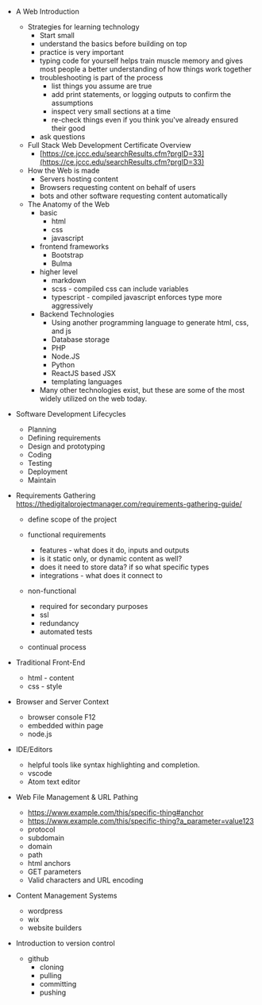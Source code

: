 - A Web Introduction
    - Strategies for learning technology
        - Start small
        - understand the basics before building on top
        - practice is very important
        - typing code for yourself helps train muscle memory and gives most people a better understanding of how things work together
        - troubleshooting is part of the process
            - list things you assume are true
            - add print statements, or logging outputs to confirm the assumptions
            - inspect very small sections at a time
            - re-check things even if you think you've already ensured their good
        - ask questions
    - Full Stack Web Development Certificate Overview
        - [https://ce.jccc.edu/searchResults.cfm?prgID=33](https://ce.jccc.edu/searchResults.cfm?prgID=33)
    - How the Web is made
        - Servers hosting content
        - Browsers requesting content on behalf of users
        - bots and other software requesting content automatically
    - The Anatomy of the Web
        - basic
            - html
            - css
            - javascript
        - frontend frameworks
            - Bootstrap
            - Bulma
        - higher level
            - markdown
            - scss - compiled css can include variables
            - typescript - compiled javascript enforces type more aggressively
        - Backend Technologies
            - Using another programming language to generate html, css, and js
            - Database storage
            - PHP
            - Node.JS
            - Python
            - ReactJS based JSX
            - templating languages
        - Many other technologies exist, but these are some of the most widely utilized on the web today.

- Software Development Lifecycles
    - Planning
    - Defining requirements
    - Design and prototyping
    - Coding
    - Testing
    - Deployment
    - Maintain
    
- Requirements Gathering
    https://thedigitalprojectmanager.com/requirements-gathering-guide/
    - define scope of the project
    - functional requirements
        - features - what does it do, inputs and outputs
        - is it static only, or dynamic content as well?
        - does it need to store data? if so what specific types
        - integrations - what does it connect to
      
    - non-functional 
        - required for secondary purposes
        - ssl 
        - redundancy
        - automated tests
    
    - continual process
    
- Traditional Front-End
    - html - content
    - css - style
- Browser and Server Context
    - browser console F12
    - embedded within page
    - node.js
- IDE/Editors
    - helpful tools like syntax highlighting and completion.
    - vscode
    - Atom text editor
- Web File Management & URL Pathing
    - https://www.example.com/this/specific-thing#anchor
    - https://www.example.com/this/specific-thing?a_parameter=value123
    - protocol
    - subdomain
    - domain
    - path
    - html anchors
    - GET parameters
    - Valid characters and URL encoding
- Content Management Systems
    - wordpress
    - wix
    - website builders
- Introduction to version control
    - github
        - cloning
        - pulling
        - committing
        - pushing
